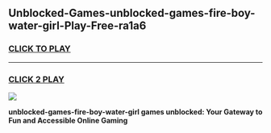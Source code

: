 
## Unblocked-Games-unblocked-games-fire-boy-water-girl-Play-Free-ra1a6
<h3>
<a href="https://premium76.site?title=unblocked-games-fire-boy-water-girl&ref=09A">CLICK TO PLAY</a></h3>
<hr>

<h3>
<a href="https://premium76.site?title=unblocked-games-fire-boy-water-girl&ref=09A">CLICK 2 PLAY</a>
  
</h3>

<a href="https://premium76.site?title=unblocked-games-fire-boy-water-girl&ref=09A"><img src="https://clearcache.store/games.png"></a>


**unblocked-games-fire-boy-water-girl games unblocked: Your Gateway to Fun and Accessible Online Gaming**
